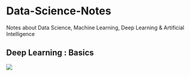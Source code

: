 # Data-Science-Notes
Notes about Data Science, Machine Learning, Deep Learning &amp; Artificial Intelligence

## Deep Learning : Basics

<img src="https://render.githubusercontent.com/render/math?math= z = x.\omega+b">
